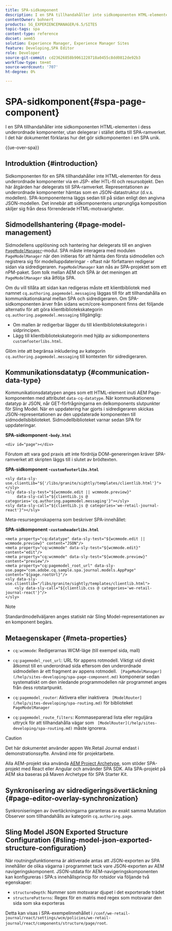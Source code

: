 ```yaml
---
title: SPA-sidkomponent
description: I en SPA tillhandahåller inte sidkomponenten HTML-elementen i dess underordnade komponenter, utan delegerar i stället detta till SPA-ramverket. I det här dokumentet förklaras hur det gör sidkomponenten i en SPA unik.
contentOwner: bohnert
products: SG_EXPERIENCEMANAGER/6.5/SITES
topic-tags: spa
content-type: reference
docset: aem65
solution: Experience Manager, Experience Manager Sites
feature: Developing,SPA Editor
role: Developer
source-git-commit: cd23626858b9061228718a0455c8dd0812de92b3
workflow-type: tm+mt
source-wordcount: '707'
ht-degree: 0%

---
```


# SPA-sidkomponent{#spa-page-component}

I en SPA tillhandahåller inte sidkomponenten HTML-elementen i dess underordnade komponenter, utan delegerar i stället detta till SPA-ramverket. I det här dokumentet förklaras hur det gör sidkomponenten i en SPA unik.

{{ue-over-spa}}

## Introduktion {#introduction}

Sidkomponenten för en SPA tillhandahåller inte HTML-elementen för dess underordnade komponenter via en JSP- eller HTL-fil och resursobjekt. Den här åtgärden har delegerats till SPA-ramverket. Representationen av underordnade komponenter hämtas som en JSON-datastruktur (d.v.s. modellen). SPA-komponenterna läggs sedan till på sidan enligt den angivna JSON-modellen. Det innebär att sidkomponentens ursprungliga komposition skiljer sig från dess förrenderade HTML-motsvarigheter.

## Sidmodellshantering {#page-model-management}

Sidmodellens upplösning och hantering har delegerats till en angiven [`PageModelManager`](/help/sites-developing/spa-blueprint.md#pagemodelmanager)-modul. SPA måste interagera med modulen `PageModelManager` när den initieras för att hämta den första sidmodellen och registrera sig för modelluppdateringar - oftast när författaren redigerar sidan via sidredigeraren. `PageModelManager` kan nås av SPA-projektet som ett nPM-paket. Som tolk mellan AEM och SPA är det meningen att `PageModelManager` ska åtfölja SPA.

Om du vill tillåta att sidan kan redigeras måste ett klientbibliotek med namnet `cq.authoring.pagemodel.messaging` läggas till för att tillhandahålla en kommunikationskanal mellan SPA och sidredigeraren. Om SPA-sidkomponenten ärver från sidans wcm/core-komponent finns det följande alternativ för att göra klientbibliotekskategorin `cq.authoring.pagemodel.messaging` tillgänglig:

* Om mallen är redigerbar lägger du till klientbibliotekskategorin i sidprincipen.
* Lägg till klientbibliotekskategorin med hjälp av sidkomponentens `customfooterlibs.html`.

Glöm inte att begränsa inkludering av kategorin `cq.authoring.pagemodel.messaging` till kontexten för sidredigeraren.

## Kommunikationsdatatyp {#communication-data-type}

Kommunikationsdatatypen anges som ett HTML-element inuti AEM Page-komponenten med attributet `data-cq-datatype`. När kommunikationens datatyp är JSON, når GET-förfrågningarna en delkomponents slutpunkter för Sling Model. När en uppdatering har gjorts i sidredigeraren skickas JSON-representationen av den uppdaterade komponenten till sidmodellsbiblioteket. Sidmodellbiblioteket varnar sedan SPA för uppdateringar.

**SPA-sidkomponent -`body.html`**

```
<div id="page"></div>
```

Förutom att vara god praxis att inte fördröja DOM-genereringen kräver SPA-ramverket att skripten läggs till i slutet av brödtexten.

**SPA-sidkomponent -`customfooterlibs.html`**

```
<sly data-sly-use.clientLib="${'/libs/granite/sightly/templates/clientlib.html'}"></sly>
<sly data-sly-test="${wcmmode.edit || wcmmode.preview}"
     data-sly-call="${clientLib.js @ categories='cq.authoring.pagemodel.messaging'}"></sly>
<sly data-sly-call="${clientLib.js @ categories='we-retail-journal-react'}"></sly>
```

Meta-resursegenskaperna som beskriver SPA-innehållet:

**SPA-sidkomponent -`customheaderlibs.html`**

```
<meta property="cq:datatype" data-sly-test="${wcmmode.edit || wcmmode.preview}" content="JSON"/>
<meta property="cq:wcmmode" data-sly-test="${wcmmode.edit}" content="edit"/>
<meta property="cq:wcmmode" data-sly-test="${wcmmode.preview}" content="preview"/>
<meta property="cq:pagemodel_root_url" data-sly-use.page="com.adobe.cq.sample.spa.journal.models.AppPage" content="${page.rootUrl}"/>
<sly data-sly-use.clientlib="/libs/granite/sightly/templates/clientlib.html">
    <sly data-sly-call="${clientlib.css @ categories='we-retail-journal-react'}"/>
</sly>
```

>[!NOTE]
>
>Standardmodellväljaren anges statiskt när Sling Model-representationen av en komponent begärs.

## Metaegenskaper {#meta-properties}

* `cq:wcmmode`: Redigerarnas WCM-läge (till exempel sida, mall)
* `cq:pagemodel_root_url`: URL för appens rotmodell. Viktigt vid direkt åtkomst till en underordnad sida eftersom den underordnade sidmodellen är ett fragment av appens rotmodell. ` [PageModelManager](/help/sites-developing/spa-page-component.md)` komponerar sedan systematiskt om den inledande programmodellen när programmet anges från dess rotstartpunkt.

* `cq:pagemodel_router`: Aktivera eller inaktivera ` [ModelRouter](/help/sites-developing/spa-routing.md)` för biblioteket `PageModelManager`

* `cq:pagemodel_route_filters`: Kommaseparerad lista eller reguljära uttryck för att tillhandahålla vägar som ` [ModelRouter](/help/sites-developing/spa-routing.md)` måste ignorera.

>[!CAUTION]
>
>Det här dokumentet använder appen We.Retail Journal endast i demonstrationssyfte. Använd inte för projektarbete.
>
>Alla AEM-projekt ska använda [AEM Project Archetype](https://experienceleague.adobe.com/docs/experience-manager-core-components/using/developing/archetype/overview.html), som stöder SPA-projekt med React eller Angular och använder SPA SDK. Alla SPA-projekt på AEM ska baseras på Maven Archetype för SPA Starter Kit.

## Synkronisering av sidredigeringsövertäckning {#page-editor-overlay-synchronization}

Synkroniseringen av övertäckningarna garanteras av exakt samma Mutation Observer som tillhandahålls av kategorin `cq.authoring.page`.

## Sling Model JSON Exported Structure Configuration {#sling-model-json-exported-structure-configuration}

När routningsfunktionerna är aktiverade antas att JSON-exporten av SPA innehåller de olika vägarna i programmet tack vare JSON-exporten av AEM navigeringskomponent. JSON-utdata för AEM-navigeringskomponenten kan konfigureras i SPA:s innehållsprincip för rotsidor via följande två egenskaper:

* `structureDepth`: Nummer som motsvarar djupet i det exporterade trädet
* `structurePatterns`: Regex för en matris med regex som motsvarar den sida som ska exporteras

Detta kan visas i SPA-exempelinnehållet i `/conf/we-retail-journal/react/settings/wcm/policies/we-retail-journal/react/components/structure/page/root`.
